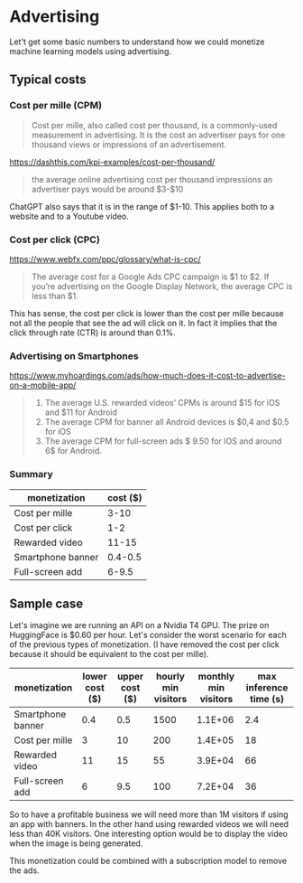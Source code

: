 # Advertising

Let't get some basic numbers to understand how we could monetize machine learning models using advertising.

## Typical costs

### Cost per mille (CPM)

> Cost per mille, also called cost per thousand, is a commonly-used measurement in advertising. It is the cost an advertiser pays for one thousand views or impressions of an advertisement.

https://dashthis.com/kpi-examples/cost-per-thousand/

> the average online advertising cost per thousand impressions an advertiser pays would be around \$3-\$10

ChatGPT also says that it is in the range of \$1-10. This applies both to a website and to a Youtube video.

### Cost per click (CPC)

https://www.webfx.com/ppc/glossary/what-is-cpc/

> The average cost for a Google Ads CPC campaign is \$1 to \$2. If you’re advertising on the Google Display Network, the average CPC is less than \$1.

This has sense, the cost per click is lower than the cost per mille because not all the people that see the ad will click on it. In fact it implies that the click through rate (CTR) is around than 0.1%.

### Advertising on Smartphones

https://www.myhoardings.com/ads/how-much-does-it-cost-to-advertise-on-a-mobile-app/

> 1. The average U.S. rewarded videos’ CPMs is around \$15 for iOS and \$11 for Android
> 2. The average CPM for banner all Android devices is \$0,4 and \$0.5 for iOS
> 3. The average CPM for full-screen ads \$ 9.50 for IOS and around 6\$ for Android.

### Summary

| monetization      | cost ($) |
|-------------------|----------|
| Cost per mille    | 3-10     |
| Cost per click    | 1-2      |
| Rewarded video    | 11-15    |
| Smartphone banner | 0.4-0.5  |
| Full-screen add   | 6-9.5    |

## Sample case

Let's imagine we are running an API on a Nvidia T4 GPU. The prize on HuggingFace is \$0.60 per hour. Let's consider the worst scenario for each of the previous types of monetization. (I have removed the cost per click because it should be equivalent to the cost per mille).

| monetization      | lower cost ($) | upper cost ($) | hourly min visitors | monthly min visitors | max inference time (s) |
|-------------------|----------------|----------------|---------------------|----------------------|------------------------|
| Smartphone banner | 0.4            | 0.5            | 1500                | 1.1E+06              | 2.4                    |
| Cost per mille    | 3              | 10             | 200                 | 1.4E+05              | 18                     |
| Rewarded video    | 11             | 15             | 55                  | 3.9E+04              | 66                     |
| Full-screen add   | 6              | 9.5            | 100                 | 7.2E+04              | 36                     |

So to have a profitable business we will need more than 1M visitors if using an app with banners. In the other hand using rewarded videos we will need less than 40K visitors. One interesting option would be to display the
video when the image is being generated.

This monetization could be combined with a subscription model to remove the ads.
